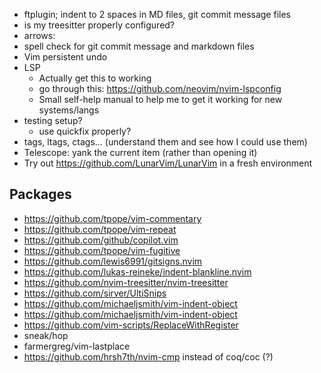 - ftplugin; indent to 2 spaces in MD files, git commit message files
- is my treesitter properly configured?
- arrows: <nop>
- spell check for git commit message and markdown files
- Vim persistent undo
- LSP
	- Actually get this to working
	- go through this: https://github.com/neovim/nvim-lspconfig
	- Small self-help manual to help me to get it working for new systems/langs
- testing setup?
	- use quickfix properly?
- tags, ltags, ctags... (understand them and see how I could use them)
- Telescope: yank the current item (rather than opening it)
- Try out https://github.com/LunarVim/LunarVim in a fresh environment

## Packages
- https://github.com/tpope/vim-commentary
- https://github.com/tpope/vim-repeat
- https://github.com/github/copilot.vim
- https://github.com/tpope/vim-fugitive
- https://github.com/lewis6991/gitsigns.nvim
- https://github.com/lukas-reineke/indent-blankline.nvim
- https://github.com/nvim-treesitter/nvim-treesitter
- https://github.com/sirver/UltiSnips
- https://github.com/michaeljsmith/vim-indent-object
- https://github.com/michaeljsmith/vim-indent-object
- https://github.com/vim-scripts/ReplaceWithRegister
- sneak/hop
- farmergreg/vim-lastplace
- https://github.com/hrsh7th/nvim-cmp instead of coq/coc (?)
